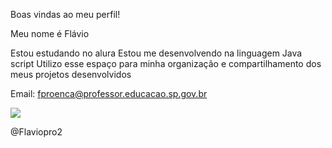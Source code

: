 Boas vindas ao meu perfil!

Meu nome é Flávio

Estou estudando no alura
Estou me desenvolvendo na linguagem Java script
Utilizo esse espaço para minha organização e compartilhamento dos meus projetos desenvolvidos

Email: fproenca@professor.educacao.sp.gov.br

![](https://media1.tenor.com/m/aSvNzSQUVwAAAAAC/luffy-gear-5.gif)

@Flaviopro2


